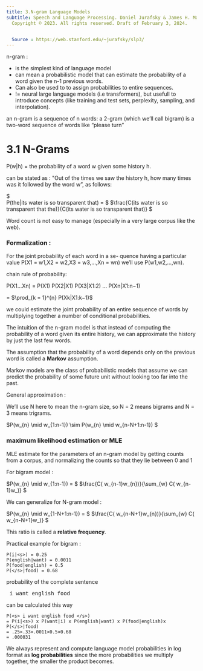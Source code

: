 ```yaml
---
title: 3.N-gram Language Models
subtitle: Speech and Language Processing. Daniel Jurafsky & James H. Martin.
  Copyright © 2023. All rights reserved. Draft of February 3, 2024.


  Source : https://web.stanford.edu/~jurafsky/slp3/
---
```


n-gram :
- is the simplest kind of language model
- can mean a probabilistic model that can estimate the probability of a word given the n-1 previous words.
- Can also be used to to assign probabilities to entire sequences.
- != neural large language models (i.e transformers), but usefull to introduce concepts (like training and test sets, perplexity, sampling, and interpolation).

an n-gram is a sequence of n words: a 2-gram (which we’ll call bigram) is a two-word sequence of words like “please turn”

# 3.1 N-Grams

P(w|h) = the probability of a word w given some history h.

can be stated as : "Out of the times we saw the history h, how many times was it followed by the word w”, as follows:

$\
P(the|its water is so transparent that) = 
$
$\frac{C(its water is so transparent that the)}{C(its water is so transparent that)}
$

Word count is not easy to manage (especially in a very large corpus like the web).

### Formalization :

For the joint probability of each word in a se- quence having a particular value P(X1 = w1,X2 = w2,X3 = w3,...,Xn = wn) we’ll use P(w1,w2,...,wn).

chain rule of probability:

P(X1...Xn) = P(X1) P(X2|X1) P(X3|X1:2) ... P(Xn|X1:n−1) 

= $\prod_{k = 1}^{n} P(Xk|X1:k−1)$


 we could estimate the joint probability of an entire sequence of words by multiplying together a number of conditional probabilities.

 The intuition of the n-gram model is that instead of computing the probability of a word given its entire history, we can approximate the history by just the last few words.

The assumption that the probability of a word depends only on the previous word is called a <b>Markov</b> assumption.

Markov models are the class of probabilistic models that assume we can predict the probability of some future unit without looking too far into the past.

General approximation :

We’ll use N here to mean the n-gram size, so N = 2 means bigrams and N = 3 means trigrams.

$P(w_{n} \mid w_{1:n-1}) \sim P(w_{n} \mid w_{n-N+1:n-1}) $

### maximum likelihood estimation or MLE

MLE estimate for the parameters of an n-gram model by getting counts from a corpus, and normalizing the counts so that they lie between 0 and 1

For bigram model :

$P(w_{n} \mid w_{1:n-1}) =
$
$\frac{C( w_{n-1}w_{n})}{\sum_{w} C( w_{n-1}w_)}
$

We can generalize for N-gram model :

$P(w_{n} \mid w_{1-N+1:n-1}) =
$
$\frac{C( w_{n-N+1}w_{n})}{\sum_{w} C( w_{n-N+1}w_)}
$

This ratio is called a <b>relative frequency</b>. 

Practical example for bigram :

```
P(i|<s>) = 0.25 
P(english|want) = 0.0011
P(food|english) = 0.5 
P(</s>|food) = 0.68
```
probability of the complete sentence <pre> i want english food </pre>
can be calculated this way
```
P(<s> i want english food </s>)
= P(i|<s>) x P(want|i) x P(english|want) x P(food|english)x P(</s>|food) 
= .25×.33×.0011×0.5×0.68
= .000031
```

We always represent and compute language model probabilities in log format as <b>log probabilities</b> since the more probabilities we multiply together, the smaller the product becomes.